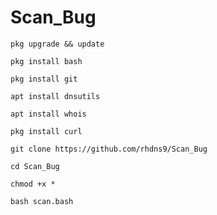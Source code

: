 # Scan_Bug

<pre><code>pkg upgrade && update</code></pre>
<pre><code>pkg install bash</code></pre>
<pre><code>pkg install git</code></pre>
<pre><code>apt install dnsutils</code></pre>
<pre><code>apt install whois</code></pre>
<pre><code>pkg install curl</code></pre>
<pre><code>git clone https://github.com/rhdns9/Scan_Bug</code></pre>
<pre><code>cd Scan_Bug</code></pre>
<pre><code>chmod +x *</code></pre>
<pre><code>bash scan.bash</code></pre>
